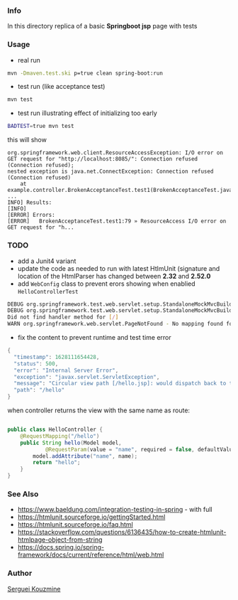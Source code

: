 ### Info

In this directory replica of a basic __Springboot jsp__ page with tests

### Usage
* real run
```sh
mvn -Dmaven.test.ski p=true clean spring-boot:run
```
* test run (like acceptance test)
```sh
mvn test
```
* test run illustrating effect of initializing too early
```sh
BADTEST=true mvn test
```

this will show
```text
org.springframework.web.client.ResourceAccessException: I/O error on GET request for "http://localhost:8085/": Connection refused (Connection refused);
nested exception is java.net.ConnectException: Connection refused (Connection refused)
	at example.controller.BrokenAcceptanceTest.test1(BrokenAcceptanceTest.java:79)
...
INFO] Results:
[INFO]
[ERROR] Errors:
[ERROR]   BrokenAcceptanceTest.test1:79 » ResourceAccess I/O error on GET request for "h...
```

### TODO
* add a Junit4 variant
* update the code as needed to run with  latest HtlmUnit (signature  and location of the HtmlParser has changed between __2.32__ and __2.52.0__
* add `WebConfig` class
to prevent erors showing when enablied `HelloControllerTest`
```sh
DEBUG org.springframework.test.web.servlet.setup.StandaloneMockMvcBuilder$StaticRequestMappingHandlerMapping - Looking up handler method for path /
DEBUG org.springframework.test.web.servlet.setup.StandaloneMockMvcBuilder$StaticRequestMappingHandlerMapping -
Did not find handler method for [/]
WARN org.springframework.web.servlet.PageNotFound - No mapping found for HTTP request with URI [/] in DispatcherServlet with name ''
```
* fix the content to prevent runtime and test time error
```java
{
  "timestamp": 1628111654428,
  "status": 500,
  "error": "Internal Server Error",
  "exception": "javax.servlet.ServletException",
  "message": "Circular view path [/hello.jsp]: would dispatch back to the current handler URL [/hello.jsp] again. Check your ViewResolver setup! (Hint: This may be the result of an unspecified view, due to default view name generation.)",
  "path": "/hello"
}
```
when controller returns the view with the same name as route:
```java

public class HelloController {
	@RequestMapping("/hello")
	public String hello(Model model,
			@RequestParam(value = "name", required = false, defaultValue = "World") String name) {
		model.addAttribute("name", name);
		return "hello";
	}
}
```
### See Also

  * https://www.baeldung.com/integration-testing-in-spring -  with full
  * https://htmlunit.sourceforge.io/gettingStarted.html
  * https://htmlunit.sourceforge.io/faq.html
  * https://stackoverflow.com/questions/6136435/how-to-create-htmlunit-htmlpage-object-from-string
  * https://docs.spring.io/spring-framework/docs/current/reference/html/web.html

### Author
[Serguei Kouzmine](kouzmine_serguei@yahoo.com)
